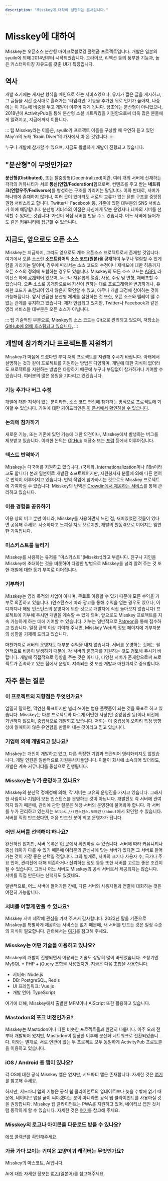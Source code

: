 ```yaml
---
description: "Misskey에 대하여 설명하는 문서입니다."
---
```


# Misskey에 대하여

Misskey는 오픈소스 분산형 마이크로블로깅 플랫폼 프로젝트입니다.
개발은 일본의 syuilo에 의해 2014년부터 시작되었습니다.
드라이브, 리액션 등의 풍부한 기능과, 높은 커스터마이징 자유도를 갖춘 UI가 특징입니다.

## 역사

개발 초기에는 게시판 형식을 메인으로 하는 서비스였으나, 유저가 짧은 글을 게시하고, 그 글들을 시간 순서대로 흘러가는 '타임라인' 기능을 추가한 뒤로 인기가 높아져, 나중에는 이 기능에 비중을 두고 개발이 이루어 지게 됩니다.
당초에는 분산형이 아니었으나, 2018년에 ActivityPub을 통해 분산형 소셜 네트워킹을 지원함으로써 더욱 많은 분들에게 알려지고, 지금에까지 이릅니다.

::: 팁
Misskey라는 이름은, syuilo가 프로젝트 이름을 구상할 때 우연히 듣고 있던 May'n의 노래 'Brain Diver'의 가사에서 따 온 것입니다.
:::

누구나 개발에 참가할 수 있으며, 지금도 활발하게 개발이 진행되고 있습니다.

## "분산형"이 무엇인가요?

<b>분산형(Distibuted)</b>, 또는 탈중앙형(Decentralized)이란, 여러 개의 서버에 산재하는 각각의 커뮤니티가 서로 <b>통신(연합/Federation)</b>함으로써, 컨텐츠를 주고 받는 <b>네트워크(연합우주/Fediverse)</b>를 형성하는 구조를 가리키는 말입니다.
이와 반대로, 서버가 하나밖에 존재하지 않거나, 여러 곳이 있더라도 서로의 교류가 없는 닫힌 구조를 중앙집권형 서비스라고 합니다. Twitter나 Facebook 등, 기존에 있던 대부분의 SNS 서비스가 이에 해당합니다.
분산형 서비스의 이점은 자신에게 맞는 운영자나 테마의 서버를 선택할 수 있다는 것입니다. 자신이 직접 서버를 만들 수도 있습니다. 어느 서버에 들어가도 같은 커뮤니티에 접근할 수 있습니다.

## 지금도, 앞으로도 오픈 소스

Misskey는 지금까지, 그리도 앞으로도 계속 오픈소스 프로젝트로서 존재할 것입니다. 여기에서 오픈 소스란 <b>소프트웨어의 소스 코드(원본)을 공개</b>하여 누구나 열람할 수 있게 함을 가리키는 말이며, 경우에 따라서는 소스 코드의 수정이나 재배포에 대한 허용까지 오픈 소스의 정의에 포함하는 경우도 있습니다.
Misskey의 모든 소스 코드는 [AGPL](https://github.com/misskey-dev/misskey/blob/develop/LICENSE) 라이선스 하에 [공개](https://github.com/misskey-dev)되어 있으며, 누구나 자유롭게 열람, 사용, 수정 및 변형, 재배포할 수 있습니다.
오픈 소스로 공개함으로써 자신이 원하는 대로 프로그래램을 변경하거나, 유해한 코드가 포함되어 있지 않은지 확인할 수 있고, 아무나 개발 과정에 참여하는 것이 가능해집니다.
앞서 언급한 분산형 체계를 실현하는 것 또한, 오픈 소스와 뗄레야 뗄 수 없는 관계를 유지하고 있습니다.
재차 언급되고 있지만, Twitter나 Facebook과 같은 영리 서비스들 대부분은 오픈 소스가 아닙니다.

::: 팁
기술적인 부분으로, Misskey의 소스 코드는 Git으로 관리되고 있으며, 저장소는 [GitHub에 의해 호스팅되고 있습니다.](https://github.com/misskey-dev)
:::

## 개발에 참가하거나 프로젝트를 지원하기

Misskey가 마음에 드셨다면 부디 저희 프로젝트를 지원해 주시기 바랍니다. 아래에서 설명하는 것과 같이 프로젝트를 지원하는 방법은 다양하며, 개발에 대한 지식이 없더라도 프로젝트를 지원하는 방법은 다양하기 때문에 누구나 부담없이 참가하거나 기여할 수 있습니다. 여러분의 많은 응원을 기다리고 있겠습니다.

### 기능 추가나 버그 수정

개발에 대한 지식이 있는 분이라면, 소스 코드 편집에 참가하는 방식으로 프로젝트에 기여할 수 있습니다.
기여에 대한 가이드라인은 [이 문서에서 확인하실 수 있습니다](https://github.com/misskey-dev/misskey/blob/develop/CONTRIBUTING.md).

### 논의에 참가하기

새로운 기능, 또는 기존에 있던 기능에 대한 의견이나, Misskey에서 발생하는 버그를 제보받고 있습니다.
이러한 논의는 [GitHub](https://github.com/misskey-dev) 저장소 또는 [포럼](https://forum.misskey.io/) 등에서 이루어집니다.

### 텍스트 번역하기

Misskey는 다국어를 지원하고 있습니다. (국제화, Internationalization이나 i18n이라고도 합니다) 본래 일본어로 개발된 소프트웨어지만, 자원봉사자 분들에 의해 다른 언어로 번역이 이루어지고 있습니다.
번역 작업에 참가하시는 것으로도 Misskey 프로젝트에 기여하실 수 있습니다.
Misskey의 번역은 [Crowdin에서 제공하는 서비스](https://crowdin.com/project/misskey)를 통해 관리하고 있습니다.

### 이용 경험을 공유하기

이용 상의 버그 뿐만 아니라, Misskey를 사용하면서 느낀 점, 재미있었던 것들이 있다면 공유해 주세요. 사소하다고 느껴질 지도 모르지만, 개발의 원동력으로 이어지는 엄연한 기여입니다.

### 미스키스트를 늘리기

Misskey를 사용하는 유저를 "미스키스트"(Misskist)라고 부릅니다.
친구나 지인을 Misskey에 초대하는 것을 비롯하여 다양한 방법으로 Misskey를 널리 알려 주는 것 또한 개발에 대한 동기 부여로 이어집니다.

### 기부하기

Misskey는 영리 목적의 사업이 아니며, 무료로 이용할 수 있기 때문에 모든 수익을 기부로 의존하고 있습니다. (인스턴스에 따라 광고를 통해 수익을 얻는 경우도 있으나, 어디까지나 해당 인스턴스의 운영자에 의한 것으로 개발자에 직접 돌아오지 않습니다)
프로젝트에 기부해 주시면 개발을 계속할 수 있게 되며, 앞으로도 Misskey 프로젝트를 지속 가능하게 하는 데에 기여할 수 있습니다.
기부는 일반적으로 [Patreon](https://www.patreon.com/syuilo)을 통해 접수하고 있습니다.
일정 금액 이상 기여해 주시면, Misskey Web의 정보 페이지에 기부자분의 성함을 기재해 드리고 있습니다.

마찬가지로 서버의 운영자도 대부분 수익을 내지 않습니다. 서버를 운영하는 것에는 필연적으로 비용이 발생하기 때문에, 각 서버의 운영자를 지원하는 것도 검토해 주시기 바랍니다.
개발에 직접적으로 영향을 주는 것은 아니나, 다양한 서버가 존재함으로써 프로젝트가 존속하고 있는 점에서 운영이 지속되는 것 또한 개발과 마찬가지로 중요합니다.

## 자주 묻는 질문

### 이 프로젝트의 지향점은 무엇인가요?

엄밀히 말하면, 막연한 목표이지만 널리 쓰이는 범용 플랫폼이 되는 것을 목표로 하고 있습니다.
Misskey는 다른 프로젝트와 다르게 어떤한 사상(반 중앙집권 등)이나 비전에 기반하지 않으며, 중립적으로 개발되고 있습니다.
저희는 이 중립성이 오히려 특정 방향성에 얽매이지 않은 유연함을 만들어 내는 것이라고 믿고 있습니다.

<!-- TODO: Link to Roadmaps -->

### 기업에 의해 개발되고 있나요?

Misskey는 개인이 개발하고 있고, 다른 특정한 기업과 연관되어 영리화되지도 않았습니다.
개발 인원은 일반적으로 자원봉사자들입니다. 이들이 회사에 소속되어 있더라도, 개발은 계속 커뮤니티를 중심으로 진행됩니다.

### Misskey는 누가 운영하고 있나요?

Misskey의 분산적 정체성에 의해, 각 서버는 고유의 운영진을 가지고 있습니다. 그래서 한 사람이나 기업이 모든 인스턴스를 운영하는 것이 아닙니다.
개발진도 각 서버에 관여하지 않기 때문에, 관리에 관한 질문은 해당 서버의 운영진에 물어봐야 합니다.
각 서버를 누가 관리하고 있는지는 `https://(인스턴스.도메인)/about`에서 확인할 수 있습니다.
서버를 직접 만드셨다면, 처음 만드신 분이 최고 운영자가 됩니다.

### 어떤 서버를 선택해야 하나요?

완전하진 않지만, 서버 목록은 [이 곳](../instances.md)에서 확인하실 수 있습니다. 서버에 따라 커뮤니티나 중심 테마가 다를 수 있기 때문에 여러분의 관심사에 맞는 서버가 있다면 그 서버로 들어가는 것이 가장 좋은 선택일 것입니다.
그와 별개로, 서버의 크기나 사용자 수, 국가나 주요 언어, 관리진에 대해 의존하거나 신뢰하는 정도 등등 또한 서버를 고르는 좋은 조건이 될 수 있습니다.
그러나 어느 서버도 Misskey의 공식 서버로서 제공되지는 않습니다.
서버를 직접 만든다는 선택지도 있겠네요.

일반적으로, 어느 서버에 들어가든 간에, 다른 서버의 사용자들과 연결해 대화하는 것은 여전히 가능합니다.

### 서버를 어떻게 만들 수 있나요?

Misskey 서버 제작에 관심을 가져 주셔서 감사합니다.
2022년 말을 기준으로 Misskey를 특별하게 제공하는 서비스는 없기 때문에, 새 서버를 만드는 것은 일정 수준의 지식이 필요합니다.
관련해서는 [여기](./install.md)를 참고해 주세요.

### Misskey는 어떤 기술을 이용하고 있나요?

Misskey의 개발이 진행되면서 이용되는 기술도 상당히 많이 바뀌었습니다.
초창기엔 MySQL + PHP + jQuery 조합을 사용했지만, 지금은 다음 조합을 사용합니다.

- 서버측: Node.js
- DB: PostgreSQL, Redis
- UI 프레임워크: Vue.js
- 개발 언어: TypeScript

여기에 더해, Misskey에서 출발한 MFM이나 AiScript 또한 활용하고 있습니다.

### Mastodon의 포크 버전인가요?

Misskey는 Mastodon이나 다른 비슷한 프로젝트들과 완전히 다릅니다.
아주 오래 전부터 개발되어 왔지만, Mastodon이 등장한 이후에 분산화 네트워크로 전환되었습니다.
이와는 별개로, 서로 연관이 없는 두 프로젝트 모두 동일하게 ActivityPub 프로토콜을 이용하고 있습니다.

### iOS / Android 용 앱이 있나요?

각 OS에 대한 공식 Misskey 앱은 없지만, 서드파티 앱은 존재합니다. 자세한 것은 [여기](./apps)를 참고해 주세요.

하지만, 서드파티 앱의 기능은 공식 웹 클라이언트의 업데이트보다 늦을 수밖에 없기 때문에, 네이티브 앱을 굳이 써야겠다는 분이 아니라면 공식 웹 클라이언트를 사용하실 것을 권장합니다.
Misskey 웹 클라이언트는 PWA를 지원하고 있어, 네이티브 앱인 것처럼 동작하게 할 수 있습니다.
자세한 것은 [여기](TODO)를 참고해 주세요.

### Misskey의 로고나 아이콘을 다운로드 받을 수 있나요?

[에셋 콜렉션](../appendix/assets.md)를 확인해주세요.

### 가끔 가다 보이는 귀여운 고양이귀 캐릭터는 무엇인가요?

Misskey의 마스코트, Ai입니다.

Ai에 대한 자세한 정보는 [여기](https://xn--931a.moe)(일본어)를 참고해주세요.
